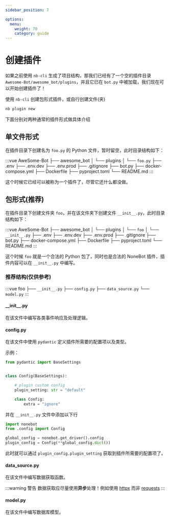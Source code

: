 ```yaml
---
sidebar_position: 7

options:
  menu:
    weight: 70
    category: guide
---
```


# 创建插件

如果之前使用 `nb-cli` 生成了项目结构，那我们已经有了一个空的插件目录 `Awesome-Bot/awesome_bot/plugins`，并且它已在 `bot.py` 中被加载，我们现在可以开始创建插件了！

使用 `nb-cli` 创建包形式插件，或自行创建文件(夹)

```bash
nb plugin new
```

下面分别对两种通常的插件形式做具体介绍

## 单文件形式

在插件目录下创建名为 `foo.py` 的 Python 文件，暂时留空，此时目录结构如下：

<!-- prettier-ignore-start -->
:::vue
AweSome-Bot
├── awesome_bot
│   └── plugins
│      └── `foo.py`
├── .env
├── .env.dev
├── .env.prod
├── .gitignore
├── bot.py
├── docker-compose.yml
├── Dockerfile
├── pyproject.toml
└── README.md
:::
<!-- prettier-ignore-end -->

这个时候它已经可以被称为一个插件了，尽管它还什么都没做。

## 包形式(推荐)

在插件目录下创建文件夹 `foo`，并在该文件夹下创建文件 `__init__.py`，此时目录结构如下：

<!-- prettier-ignore-start -->
:::vue
AweSome-Bot
├── awesome_bot
│   └── plugins
│      └── `foo`
│         └── `__init__.py`
├── .env
├── .env.dev
├── .env.prod
├── .gitignore
├── bot.py
├── docker-compose.yml
├── Dockerfile
├── pyproject.toml
└── README.md
:::
<!-- prettier-ignore-end -->

这个时候 `foo` 就是一个合法的 Python 包了，同时也是合法的 NoneBot 插件，插件内容可以在 `__init__.py` 中编写。

### 推荐结构(仅供参考)

<!-- prettier-ignore-start -->
:::vue
foo
├── `__init__.py`
├── `config.py`
├── `data_source.py`
└── `model.py`
:::
<!-- prettier-ignore-end -->

#### \_\_init\_\_.py

在该文件中编写各类事件响应及处理逻辑。

#### config.py

在该文件中使用 `pydantic` 定义插件所需要的配置项以及类型。

示例：

```python
from pydantic import BaseSettings


class Config(BaseSettings):

    # plugin custom config
    plugin_setting: str = "default"

    class Config:
        extra = "ignore"
```

并在 `__init__.py` 文件中添加以下行

```python
import nonebot
from .config import Config

global_config = nonebot.get_driver().config
plugin_config = Config(**global_config.dict())
```

此时就可以通过 `plugin_config.plugin_setting` 获取到插件所需要的配置项了。

#### data_source.py

在该文件中编写数据获取函数。

:::warning 警告
数据获取应尽量使用**异步**处理！例如使用 [httpx](https://www.python-httpx.org/) 而非 [requests](https://requests.readthedocs.io/en/master/)
:::

#### model.py

在该文件中编写数据库模型。
